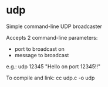 # udp
Simple command-line UDP broadcaster

Accepts 2 command-line parameters:
  - port to broadcast on
  - message to broadcast
  
e.g.:
  udp 12345 "Hello on port 12345!!"

To compile and link:
  cc udp.c -o udp
